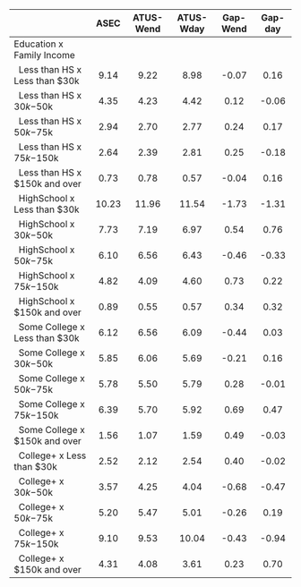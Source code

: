 
|                      |         ASEC |    ATUS-Wend |    ATUS-Wday |     Gap-Wend |      Gap-day |
| -------------------- | :----------: | :----------: | :----------: | :----------: | :----------: |
| Education x Family Income |              |              |              |              |              |
| &nbsp;&nbsp;Less than HS x Less than $30k |         9.14 |         9.22 |         8.98 |        -0.07 |         0.16 |
| &nbsp;&nbsp;Less than HS x $30k-$50k |         4.35 |         4.23 |         4.42 |         0.12 |        -0.06 |
| &nbsp;&nbsp;Less than HS x $50k-$75k |         2.94 |         2.70 |         2.77 |         0.24 |         0.17 |
| &nbsp;&nbsp;Less than HS x $75k-$150k |         2.64 |         2.39 |         2.81 |         0.25 |        -0.18 |
| &nbsp;&nbsp;Less than HS x $150k and over |         0.73 |         0.78 |         0.57 |        -0.04 |         0.16 |
| &nbsp;&nbsp;HighSchool x Less than $30k |        10.23 |        11.96 |        11.54 |        -1.73 |        -1.31 |
| &nbsp;&nbsp;HighSchool x $30k-$50k |         7.73 |         7.19 |         6.97 |         0.54 |         0.76 |
| &nbsp;&nbsp;HighSchool x $50k-$75k |         6.10 |         6.56 |         6.43 |        -0.46 |        -0.33 |
| &nbsp;&nbsp;HighSchool x $75k-$150k |         4.82 |         4.09 |         4.60 |         0.73 |         0.22 |
| &nbsp;&nbsp;HighSchool x $150k and over |         0.89 |         0.55 |         0.57 |         0.34 |         0.32 |
| &nbsp;&nbsp;Some College x Less than $30k |         6.12 |         6.56 |         6.09 |        -0.44 |         0.03 |
| &nbsp;&nbsp;Some College x $30k-$50k |         5.85 |         6.06 |         5.69 |        -0.21 |         0.16 |
| &nbsp;&nbsp;Some College x $50k-$75k |         5.78 |         5.50 |         5.79 |         0.28 |        -0.01 |
| &nbsp;&nbsp;Some College x $75k-$150k |         6.39 |         5.70 |         5.92 |         0.69 |         0.47 |
| &nbsp;&nbsp;Some College x $150k and over |         1.56 |         1.07 |         1.59 |         0.49 |        -0.03 |
| &nbsp;&nbsp;College+ x Less than $30k |         2.52 |         2.12 |         2.54 |         0.40 |        -0.02 |
| &nbsp;&nbsp;College+ x $30k-$50k |         3.57 |         4.25 |         4.04 |        -0.68 |        -0.47 |
| &nbsp;&nbsp;College+ x $50k-$75k |         5.20 |         5.47 |         5.01 |        -0.26 |         0.19 |
| &nbsp;&nbsp;College+ x $75k-$150k |         9.10 |         9.53 |        10.04 |        -0.43 |        -0.94 |
| &nbsp;&nbsp;College+ x $150k and over |         4.31 |         4.08 |         3.61 |         0.23 |         0.70 |

